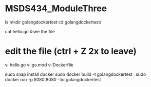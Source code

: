 # MSDS434_ModuleThree

ls
mkdir golangdockertest
cd golangdockertest/

cat hello.go   #see the file


# edit the file (ctrl + Z 2x to leave)
vi hello.go
vi go.mod
vi Dockerfile

sudo snap install docker
sudo docker build -t golangdockertest  .
sudo docker run -p 8080:8080  -tid golangdockertest
   

